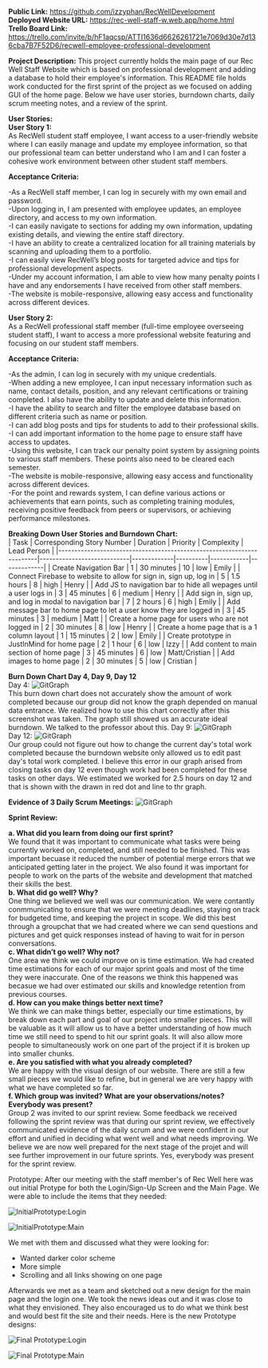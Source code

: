 **Public Link:** https://github.com/izzyphan/RecWellDevelopment <br>
**Deployed Website URL:** https://rec-well-staff-w.web.app/home.html <br>
**Trello Board Link:** https://trello.com/invite/b/hF1aqcsp/ATTI1636d6626261721e7069d30e7d136cba7B7F52D6/recwell-employee-professional-development <br>

**Project Description:** This project currently holds the main page of our Rec Well Staff Website which is based on professional development and adding a database to hold their employee's information. This README file holds work conducted for the first sprint of the project as we focused on adding GUI of the home page. Below we have user stories, burndown charts, daily scrum meeting notes, and a review of the sprint.

**User Stories:** <br>
**User Story 1:** <br> 
As RecWell student staff employee, I want access to a user-friendly website where I can easily manage and update my employee information, so that our professional team can better understand who I am and I can foster a cohesive work environment between other student staff members.

**Acceptance Criteria:**

-As a RecWell staff member, I can log in securely with my own email and password. <br>
-Upon logging in, I am presented with employee updates, an employee directory, and access to my own information. <br>
-I can easily navigate to sections for adding my own information, updating existing details, and viewing the entire staff directory. <br>
-I have an ability to create a centralized location for all training materials by scanning and uploading them to a portfolio. <br>
-I can easily view RecWell’s blog posts for targeted advice and tips for professional development aspects. <br>
-Under my account information, I am able to view how many penalty points I have and any endorsements I have received from other staff members. <br>
-The website is mobile-responsive, allowing easy access and functionality across different devices. <br>

**User Story 2:** <br>
As a RecWell professional staff member (full-time employee overseeing student staff), I want to access a more professional website featuring and focusing on our student staff members.

**Acceptance Criteria:**

-As the admin, I can log in securely with my unique credentials. <br>
-When adding a new employee, I can input necessary information such as name, contact details, position, and any relevant certifications or training completed. I also have the ability to update and delete this information. <br>
-I have the ability to search and filter the employee database based on different criteria such as name or position. <br>
-I can add blog posts and tips for students to add to their professional skills. <br>
-I can add important information to the home page to ensure staff have access to updates. <br>
-Using this website, I can track our penalty point system by assigning points to various staff members. These points also need to be cleared each semester. <br>
-The website is mobile-responsive, allowing easy access and functionality across different devices. <br>
-For the point and rewards system, I can define various actions or achievements that earn points, such as completing training modules, receiving positive feedback from peers or supervisors, or achieving performance milestones. <br>

**Breaking Down User Stories and Burndown Chart:** <br>
| Task | Corresponding Story Number | Duration | Priority | Complexity | Lead Person |
|-----------------------------------------------------------------------|----------------------------|-------------|----------|------------|-------------|
| Create Navigation Bar | 1 | 30 minutes | 10 | low | Emily |
| Connect Firebase to website to allow for sign in, sign up, log in | 5 | 1.5 hours | 8 | high | Henry |
| Add JS to navigation bar to hide all wepages until a user logs in | 3 | 45 minutes | 6 | medium | Henry |
| Add sign in, sign up, and log in modal to navigation bar | 7 | 2 hours | 6 | high | Emily |
| Add message bar to home page to let a user know they are logged in | 3 | 45 minutes | 3 | medium | Matt |
| Create a home page for users who are not logged in | 2 | 30 minutes | 8 | low | Henry |
| Create a home page that is a 1 column layout | 1 | 15 minutes | 2 | low | Emily |
| Create prototype in JustInMind for home page | 2 | 1 hour | 6 | low | Izzy |
| Add content to main section of home page | 3 | 45 minutes | 6 | low | Matt/Cristian |
| Add images to home page | 2 | 30 minutes | 5 | low | Cristian |

**Burn Down Chart Day 4, Day 9, Day 12** <br>
Day 4: ![GitGraph](BurnDownChartDay4.png) 
<br>
This burn down chart does not accurately show the amount of work completed because our group did not know the graph depended on manual data entrance. We realized how to use this chart correctly after this screenshot was taken. The graph still showed us an accurate ideal burndown. We talked to the professor about this.
Day 9: ![GitGraph](Burn%20Down%20Chart%20Day%209.png)
<br>
Day 12: ![GitGraph](BurnDownChartDay12.png) <br>
Our group could not figure out how to change the current day's total work completed because the burndown website only allowed us to edit past day's total work completed. I believe this error in our graph arised from closing tasks on day 12 even though work had been completed for these tasks on other days. We estimated we worked for 2.5 hours on day 12 and that is shown with the drawn in red dot and line to thr graph.

**Evidence of 3 Daily Scrum Meetings:**
![GitGraph](StandUpNotes.png)

**Sprint Review:**

**a. What did you learn from doing our first sprint?** <br>
We found that it was important to communicate what tasks were being currently worked on, completed, and still needed to be finished. This was important becuase it reduced the number of potential merge errors that we anticipated getting later in the project. We also found it was important for people to work on the parts of the website and development that matched their skills the best. 
<br>
**b. What did go well? Why?** <br>
One thing we believed we well was our communication. We were contantly conmmunicating to ensure that we were meeting deadlines, staying on track for budgeted time, and keeping the project in scope. We did this best through a groupchat that we had created where we can send questions and pictures and get quick responses instead of having to wait for in person conversations.
<br>
**c. What didn’t go well? Why not?** <br>
One area we think we could improve on is time estimation. We had created time estimations for each of our major sprint goals and most of the time they were inaccurate. One of the reasons we think this happened was becasue we had over estimated our skills and knowledge retention from previous courses.
<br>
**d. How can you make things better next time?** <br>
We think we can make things better, especially our time estimations, by break down each part and goal of our project into smaller pieces. This will be valuable as it will allow us to have a better understanding of how much time we still need to spend to hit our sprint goals. It will also allow more people to simultaneously work on one part of the project if it is broken up into smaller chunks.
<br>
**e. Are you satisfied with what you already completed?** <br>
We are happy with the visual design of our website. There are still a few small pieces we would like to refine, but in general we are very happy with what we have completed so far.
<br>
**f. Which group was invited? What are your observations/notes? Everybody was present?** <br>
Group 2 was invited to our sprint review. Some feedback we received following the sprint review was that during our sprint review, we effectively communicated evidence of the daily scrum and we were confident in our effort and unified in deciding what went well and what needs improving. We believe we are now well prepared for the next stage of the projet and will see further improvement in our future sprints. Yes, everybody was present for the sprint review.

Prototype:
After our meeting with the staff member's of Rec Well here was out initial Protype for both the Login/Sign-Up Screen and the Main Page. We were able to include the items that they needed:

![InitialPrototype:Login](InitialPrototypeLogin.png)

![InitialPrototype:Main](InitialPrototypeMain.png)

We met with them and discussed what they were looking for:
- Wanted darker color scheme
- More simple
- Scrolling and all links showing on one page

Afterwards we met as a team and sketched out a new design for the main page and the login one. We took the news ideas out and it was close to what they envisioned. They also encouraged us to do what we think best and would best fit the site and their needs. Here is the new Prototype designs:

![Final Prototype:Login](DecidedLoginPage.png)

![Final Prototype:Main](DecidedMainPage.png)
